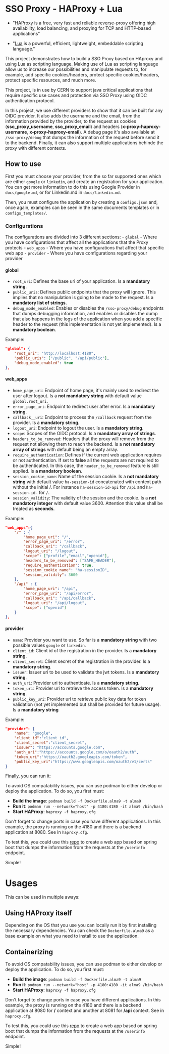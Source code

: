 # SSO Proxy - HAProxy + Lua

- "[HAProxy](https://github.com/haproxy/haproxy/blob/master/README.md) is a free, very fast and reliable reverse-proxy offering high availability, load balancing, and proxying for TCP and HTTP-based applications"

- "[Lua](https://lua.org/about.html) is a powerful, efficient, lightweight, embeddable scripting language."

This project demonstrates how to build a SSO Proxy based on HAproxy and using Lua as scripting language. Making use of Lua as scripting language allow us to increase our possibilities and manipulate requests to, for example, add specific cookies/headers, protect specific cookies/headers, protect specific resources, and much more.

This project, is in use by CERN to support java critical applications that require specific use cases and protection via SSO Proxy using OIDC authentication protocol.

In this project, we use different providers to show that it can be built for any OIDC provider. It also adds the username and the email, from the information provided by the provider, to the request as cookies (**sso_proxy_username**, **sso_proxy_email**) and headers (**x-proxy-haproxy-username**, **x-proxy-haproxy-email**). A debug page it's also available at `/sso-proxy/debug` that dumps the information of the request before send it to the backend. Finally, it can also support multiple applications behinde the proxy with different contexts.

## How to use
First you must choose your provider, from the so far supported ones which are either `google` or `linkedin`, and create an registration for your application. You can get more information to do this using Google Provider in `docs/google.md`, or for Linkedin.md in `docs/linkedin.md`.

Then, you must configure the application by creating a `configs.json` and, once again, examples can be seen in the same documents templates or in `configs_templates/`.

### Configurations

The configurations are divided into 3 different sections:
    - `global` - Where you have configurations that affect all the applications that the Proxy protects
    - `web_apps` - Where you have configurations that affect that specific web app
    - `provider` - Where you have configurations regarding your provider

#### global
- `root_uri`: Defines the base uri of your application. Is a **mandatory string**.
- `public_uris`: Defines public endpoints that the proxy will ignore. This implies that no manipulation is going to be made to the request. Is a **mandatory list of strings**. 
- `debug_mode_enabled`: Enables or disables the `/sso-proxy/debug` endpoints that dumps debugging information, and enables or disables the dump that also happens in the logs of the application when you add a specific header to the request (this implementation is not yet implemented). Is a **mandatory boolean**.

Example:
```json
"global": {
    "root_uri": "http://localhost:4180",
    "public_uris": ["/public", "/api/public"],
    "debug_mode_enabled": true
},
```

#### web_apps
- `home_page_uri`: Endpoint of home page, it's mainly used to redirect the user after logout. Is a **not mandatory string** with default value `global.root_uri`.
- `error_page_uri`: Endpoint to redirect user after error. Is a **mandatory string**.
- `callback__uri`: Endpoint to process the `/callback` request from the provider. Is a **mandatory string**.
- `logout_uri`: Endpoint to logout the user. Is a **mandatory string**.
- `scope`: Scopes of the OIDC protocol. Is a **mandatory array of strings**.
- `headers_to_be_removed`: Headers that the proxy will remove from the request not allowing them to reach the backend. Is a **not mandatory array of strings** with default being an empty array. 
- `require_authentication`: Defines if the current web application requires or not authentication. If set to **false** all the requests are not required to be authenticated. In this case, the `header_to_be_removed` feature is still applied. Is **a mandatory boolean**.
- `session_cookie_name`: Name of the session cookie. Is a **not mandatory string** with default value `ha-session-id` concatenated with context path without the initial /. For instance `ha-session-id-api` for `/api` and `ha-session-id-` for `/`.
- `session_validity`: The validity of the session and the cookie. Is a **not mandatory integer** with default value 3600. Attention this value shall be treated as **seconds**.

Example:

```json
"web_apps":{
    "/" : {
        "home_page_uri": "/",
        "error_page_uri": "/error",
        "callback_uri": "/callback",
        "logout_uri": "/logout",
        "scope": ["profile","email","openid"],
        "headers_to_be_removed": ["SAFE_HEADER"],
        "require_authentication": true,
        "session_cookie_name": "ha-sessionID", 
        "session_validity": 3600
    },
    "/api" : {
        "home_page_uri": "/api",
        "error_page_uri": "/api/error",
        "callback_uri": "/api/callback",
        "logout_uri": "/api/logout",
        "scope": ["openid"]
    }
},
```

#### provider
- `name`: Provider you want to use. So far is a **mandatory string** with two possible values `google` or `linkedin`.
- `client_id`: Client id of the registration in the provider. Is a **mandatory string**.
- `client_secret`: Client secret of the registration in the provider. Is a **mandatory string**.
- `issuer`: Issuer uri to be used to validate the jwt tokens. Is a **mandatory string**.
- `auth_uri`: Provider uri to authenticate. Is a **mandatory string**.
- `token_uri`: Provider uri to retrieve the access token. Is a **mandatory string**.
- `public_key_uri`: Provider uri to retrieve public key data for token validation (not yet implemented but shall be provided for future usage). Is a **mandatory string**

Example:

```json
"provider": {
    "name": "google",
    "client_id":"client_id",
    "client_secret":"client_secret",
    "issuer": "https://accounts.google.com",
    "auth_uri":"https://accounts.google.com/o/oauth2/auth",
    "token_uri":"https://oauth2.googleapis.com/token",
    "public_key_uri":"https://www.googleapis.com/oauth2/v1/certs"
}
```

Finally, you can run it:

To avoid OS compatability issues, you can use podman to either develop or deploy the application. To do so, you first must:
- **Build the image**: `podman build -f Dockerfile.alma9 -t alma9`
- **Run it**: `podman run --network="host" -p 4180:4180 -it alma9 /bin/bash`
- **Start HAProxy**: `haproxy -f haproxy.cfg`

Don't forget to change ports in case you have different applications. In this example, the proxy is running on the 4180 and there is a backend application at 8080. See in `haproxy.cfg`.

To test this, you could use this [repo](https://github.com/DanielPortovedo/spring-boot-web-app) to create a web app based on spring boot that dumps the information from the requests at the `/userinfo` endpoint.

Simple!

# Usages

This can be used in multiple aways:

## Using HAProxy itself

Depending on the OS that you use you can locally run it by first installing the necessary dependencies. You can check the `Dockerfile.alma9` as a base example on what you need to install to use the application.

## Containerizing

To avoid OS compatability issues, you can use podman to either develop or deploy the application. To do so, you first must:
- **Build the image**: `podman build -f Dockerfile.alma9 -t alma9`
- **Run it**: `podman run --network="host" -p 4180:4180 -it alma9 /bin/bash`
- **Start HAProxy**: `haproxy -f haproxy.cfg`

Don't forget to change ports in case you have different applications. In this example, the proxy is running on the 4180 and there is a backend application at 8080 for **/** context and another at 8081 for **/api** context. See in `haproxy.cfg`.

To test this, you could use this [repo](https://github.com/DanielPortovedo/spring-boot-web-app) to create a web app based on spring boot that dumps the information from the requests at the `/userinfo` endpoint.

Simple!
